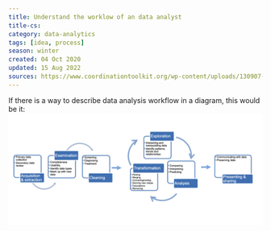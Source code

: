 ```yaml
---
title: Understand the worklow of an data analyst
title-cs: 
category: data-analytics
tags: [idea, process]
season: winter
created: 04 Oct 2020
updated: 15 Aug 2022
sources: https://www.coordinationtoolkit.org/wp-content/uploads/130907-Data-flow.pdf
---
```


If there is a way to describe data analysis workflow in a diagram, this would be it:
![](../../assets/files/data-analysis-workflow.png)

